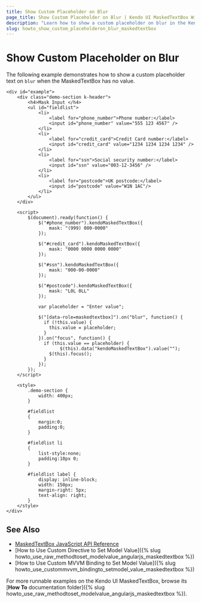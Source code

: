 ```yaml
---
title: Show Custom Placeholder on Blur
page_title: Show Custom Placeholder on Blur | Kendo UI MaskedTextBox Widget
description: "Learn how to show a custom placeholder on blur in the Kendo UI MaskedTextBox widget."
slug: howto_show_custom_placeholderon_blur_maskedtextbox
---
```


# Show Custom Placeholder on Blur

The following example demonstrates how to show a custom placeholder text on `blur` when the MaskedTextBox has no value.



```dojo
<div id="example">
    <div class="demo-section k-header">
        <h4>Mask Input </h4>
        <ul id="fieldlist">
            <li>
                <label for="phone_number">Phone number:</label>
                <input id="phone_number" value="555 123 4567" />
            </li>
            <li>
                <label for="credit_card">Credit Card number:</label>
                <input id="credit_card" value="1234 1234 1234 1234" />
            </li>
            <li>
                <label for="ssn">Social security number:</label>
                <input id="ssn" value="003-12-3456" />
            </li>
            <li>
                <label for="postcode">UK postcode:</label>
                <input id="postcode" value="W1N 1AC"/>
            </li>
        </ul>
    </div>

    <script>
        $(document).ready(function() {
            $("#phone_number").kendoMaskedTextBox({
                mask: "(999) 000-0000"
            });

            $("#credit_card").kendoMaskedTextBox({
                mask: "0000 0000 0000 0000"
            });

            $("#ssn").kendoMaskedTextBox({
                mask: "000-00-0000"
            });

            $("#postcode").kendoMaskedTextBox({
                mask: "L0L 0LL"
            });

            var placeholder = "Enter value";

            $("[data-role=maskedtextbox]").on("blur", function() {
              if (!this.value) {
                this.value = placeholder;
              }
            }).on("focus", function() {
              if (this.value == placeholder) {
                    $(this).data("kendoMaskedTextBox").value("");
                $(this).focus();
              }
            });
        });
    </script>

    <style>
        .demo-section {
            width: 400px;
        }

        #fieldlist
        {
            margin:0;
            padding:0;
        }

        #fieldlist li
        {
            list-style:none;
            padding:10px 0;
        }

        #fieldlist label {
            display: inline-block;
            width: 150px;
            margin-right: 5px;
            text-align: right;
        }
    </style>
</div>
```

## See Also

* [MaskedTextBox JavaScript API Reference](/api/javascript/ui/maskedtextbox)
* [How to Use Custom Directive to Set Model Value]({% slug howto_use_raw_methodtoset_modelvalue_angularjs_maskedtextbox %})
* [How to Use Custom MVVM Binding to Set Model Value]({% slug howto_use_custommvvm_bindingto_setmodel_value_maskedtextbox %})

For more runnable examples on the Kendo UI MaskedTextBox, browse its [**How To** documentation folder]({% slug howto_use_raw_methodtoset_modelvalue_angularjs_maskedtextbox %}).
